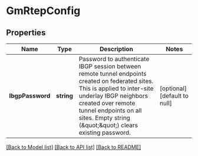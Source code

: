# GmRtepConfig

## Properties
Name | Type | Description | Notes
------------ | ------------- | ------------- | -------------
**IbgpPassword** | **string** | Password to authenticate IBGP session between remote tunnel endpoints created on federated sites. This is applied to inter-site underlay IBGP neighbors created over remote tunnel endpoints on all sites. Empty string (\&quot;\&quot;) clears existing password.  | [optional] [default to null]

[[Back to Model list]](../README.md#documentation-for-models) [[Back to API list]](../README.md#documentation-for-api-endpoints) [[Back to README]](../README.md)

